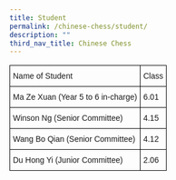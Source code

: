```yaml
---
title: Student
permalink: /chinese-chess/student/
description: ""
third_nav_title: Chinese Chess
---
```

<style type="text/css">
.tg  {border-collapse:collapse;border-spacing:0;}
.tg td{border-color:black;border-style:solid;border-width:1px;font-family:Arial, sans-serif;font-size:14px;
  overflow:hidden;padding:10px 5px;word-break:normal;}
.tg th{border-color:black;border-style:solid;border-width:1px;font-family:Arial, sans-serif;font-size:14px;
  font-weight:normal;overflow:hidden;padding:10px 5px;word-break:normal;}
.tg .tg-cly1{text-align:left;vertical-align:middle}
</style>
<table class="tg">
<thead>
  <tr>
    <th class="tg-cly1">Name of Student</th>
    <th class="tg-cly1">Class</th>
  </tr>
</thead>
<tbody>
  <tr>
    <td class="tg-cly1">Ma Ze Xuan (Year 5 to 6 in-charge)</td>
    <td class="tg-cly1">6.01</td>
  </tr>
  <tr>
    <td class="tg-cly1">Winson Ng (Senior Committee)</td>
    <td class="tg-cly1">4.15</td>
  </tr>
  <tr>
    <td class="tg-cly1">Wang Bo Qian (Senior Committee)</td>
    <td class="tg-cly1">4.12</td>
  </tr>
  <tr>
    <td class="tg-cly1">Du Hong Yi (Junior Committee)</td>
    <td class="tg-cly1">2.06</td>
  </tr>
</tbody>
</table>
